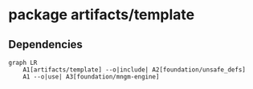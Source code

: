 # package artifacts/template

## Dependencies

```mermaid
graph LR
    A1[artifacts/template] --o|include| A2[foundation/unsafe_defs]
    A1 --o|use| A3[foundation/mngm-engine]
```


